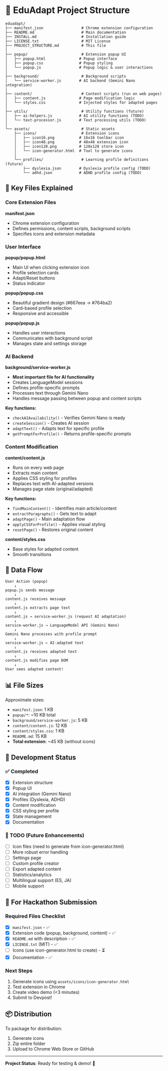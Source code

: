 # 📁 EduAdapt Project Structure

```
eduadapt/
├── manifest.json                 # Chrome extension configuration
├── README.md                     # Main documentation
├── INSTALL.md                    # Installation guide
├── LICENSE.txt                   # MIT License
├── PROJECT_STRUCTURE.md          # This file
│
├── popup/                        # Extension popup UI
│   ├── popup.html               # Popup interface
│   ├── popup.css                # Popup styling
│   └── popup.js                 # Popup logic & user interactions
│
├── background/                   # Background scripts
│   └── service-worker.js        # AI backend (Gemini Nano integration)
│
├── content/                      # Content scripts (run on web pages)
│   ├── content.js               # Page modification logic
│   └── styles.css               # Injected styles for adapted pages
│
├── utils/                        # Utility functions (future)
│   ├── ai-helpers.js            # AI utility functions (TODO)
│   └── text-processor.js        # Text processing utils (TODO)
│
└── assets/                       # Static assets
    ├── icons/                    # Extension icons
    │   ├── icon16.png           # 16x16 toolbar icon
    │   ├── icon48.png           # 48x48 extension icon
    │   ├── icon128.png          # 128x128 store icon
    │   └── icon-generator.html  # Tool to generate icons
    │
    └── profiles/                 # Learning profile definitions (future)
        ├── dyslexia.json        # Dyslexia profile config (TODO)
        └── adhd.json            # ADHD profile config (TODO)
```

## 🔑 Key Files Explained

### Core Extension Files

**manifest.json**
- Chrome extension configuration
- Defines permissions, content scripts, background scripts
- Specifies icons and extension metadata

### User Interface

**popup/popup.html**
- Main UI when clicking extension icon
- Profile selection cards
- Adapt/Reset buttons
- Status indicator

**popup/popup.css**
- Beautiful gradient design (#667eea → #764ba2)
- Card-based profile selection
- Responsive and accessible

**popup/popup.js**
- Handles user interactions
- Communicates with background script
- Manages state and settings storage

### AI Backend

**background/service-worker.js**
- **Most important file for AI functionality**
- Creates LanguageModel sessions
- Defines profile-specific prompts
- Processes text through Gemini Nano
- Handles message passing between popup and content scripts

**Key functions:**
- `checkAIAvailability()` - Verifies Gemini Nano is ready
- `createSession()` - Creates AI session
- `adaptText()` - Adapts text for specific profile
- `getPromptForProfile()` - Returns profile-specific prompts

### Content Modification

**content/content.js**
- Runs on every web page
- Extracts main content
- Applies CSS styling for profiles
- Replaces text with AI-adapted versions
- Manages page state (original/adapted)

**Key functions:**
- `findMainContent()` - Identifies main article/content
- `extractParagraphs()` - Gets text to adapt
- `adaptPage()` - Main adaptation flow
- `applyCSSForProfile()` - Applies visual styling
- `resetPage()` - Restores original content

**content/styles.css**
- Base styles for adapted content
- Smooth transitions

## 🧠 Data Flow

```
User Action (popup) 
    ↓
popup.js sends message
    ↓
content.js receives message
    ↓
content.js extracts page text
    ↓
content.js → service-worker.js (request AI adaptation)
    ↓
service-worker.js → LanguageModel API (Gemini Nano)
    ↓
Gemini Nano processes with profile prompt
    ↓
service-worker.js ← AI-adapted text
    ↓
content.js receives adapted text
    ↓
content.js modifies page DOM
    ↓
User sees adapted content!
```

## 📊 File Sizes

Approximate sizes:
- `manifest.json`: 1 KB
- `popup/*`: ~10 KB total
- `background/service-worker.js`: 5 KB
- `content/content.js`: 12 KB
- `content/styles.css`: 1 KB
- `README.md`: 15 KB
- **Total extension**: ~45 KB (without icons)

## 🔧 Development Status

### ✅ Completed
- [x] Extension structure
- [x] Popup UI
- [x] AI integration (Gemini Nano)
- [x] Profiles (Dyslexia, ADHD)
- [x] Content modification
- [x] CSS styling per profile
- [x] State management
- [x] Documentation

### 🚧 TODO (Future Enhancements)
- [ ] Icon files (need to generate from icon-generator.html)
- [ ] More robust error handling
- [ ] Settings page
- [ ] Custom profile creator
- [ ] Export adapted content
- [ ] Statistics/analytics
- [ ] Multilingual support (ES, JA)
- [ ] Mobile support

## 🎯 For Hackathon Submission

### Required Files Checklist
- [x] `manifest.json` - ✅
- [x] Extension code (popup, background, content) - ✅
- [x] `README.md` with description - ✅
- [x] `LICENSE.txt` (MIT) - ✅
- [ ] Icons (use icon-generator.html to create) - ⏳
- [x] Documentation - ✅

### Next Steps
1. Generate icons using `assets/icons/icon-generator.html`
2. Test extension in Chrome
3. Create video demo (<3 minutes)
4. Submit to Devpost!

## 📦 Distribution

To package for distribution:
1. Generate icons
2. Zip entire folder
3. Upload to Chrome Web Store or GitHub

---

**Project Status**: Ready for testing & demo! 🚀

